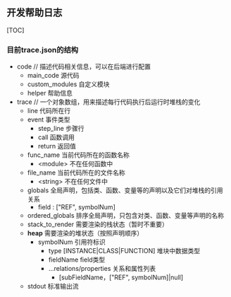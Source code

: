 ## 开发帮助日志

[TOC]

### 目前trace.json的结构

- code // 描述代码相关信息，可以在后端进行配置
  - main_code 源代码
  - custom_modules 自定义模块
  - helper 帮助信息
- trace // 一个对象数组，用来描述每行代码执行后运行时堆栈的变化
  - line 代码所在行
  - event 事件类型
    - step_line 步骤行
    - call 函数调用
    - return 返回值
  - func_name 当前代码所在的函数名称
    - \<module> 不在任何函数中
  - file_name 当前代码所在的文件名称
    - \<string> 不在任何文件中
  - globals 全局声明，包括类、函数、变量等的声明以及它们对堆栈的引用关系
    - field : ["REF", symbolNum]
  - ordered_globals 排序全局声明，只包含对类、函数、变量等声明的名称
  - stack_to_render 需要渲染的栈状态（暂时不重要）
  - **heap** 需要渲染的堆状态（按照声明顺序）
    - symbolNum 引用符标识
      - type [INSTANCE|CLASS|FUNCTION] 堆块中数据类型
      - fieldName field类型
      - ...relations/properties 关系和属性列表
        - [subFieldName，["REF", symbolNum]|null]
  - stdout 标准输出流

